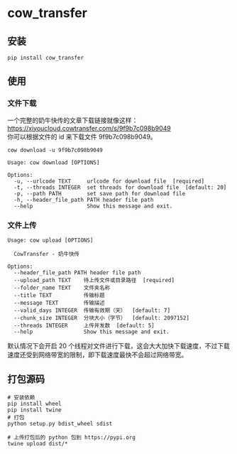 # cow_transfer

## 安装
```
pip install cow_transfer
```
## 使用

### 文件下载
一个完整的奶牛快传的文章下载链接就像这样：https://xiyoucloud.cowtransfer.com/s/9f9b7c098b9049  
你可以根据文件的 id 来下载文件 9f9b7c098b9049。
```
cow download -u 9f9b7c098b9049
```
```
Usage: cow download [OPTIONS]

Options:
  -u, --urlcode TEXT     urlcode for download file  [required]       
  -t, --threads INTEGER  set threads for download file  [default: 20]
  -p, --path PATH        set save path for download file
  -h, --header_file_path PATH header file path
  --help                 Show this message and exit.
```

### 文件上传
```
Usage: cow upload [OPTIONS]

  CowTransfer - 奶牛快传

Options:
  --header_file_path PATH header file path
  --upload_path TEXT    待上传文件或目录路径  [required]
  --folder_name TEXT    文件夹名称
  --title TEXT          传输标题
  --message TEXT        传输描述
  --valid_days INTEGER  传输有效期（天）  [default: 7]
  --chunk_size INTEGER  分块大小（字节）  [default: 2097152]
  --threads INTEGER     上传并发数  [default: 5]
  --help                Show this message and exit.
```

默认情况下会开启 20 个线程对文件进行下载，这会大大加快下载速度，不过下载速度还受到网络带宽的限制，即下载速度最快不会超过网络带宽。

## 打包源码
```
# 安装依赖
pip install wheel
pip install twine
# 打包
python setup.py bdist_wheel sdist

# 上传打包后的 python 包到 https://pypi.org
twine upload dist/*
```